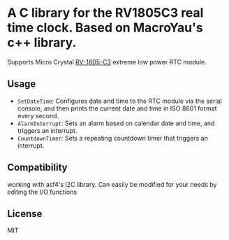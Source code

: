 # A C library for the RV1805C3 real time clock. Based on MacroYau's c++ library.

Supports Micro Crystal [RV-1805-C3](http://www.microcrystal.com/images/_Product-Documentation/02_Oscillator_&_RTC_Modules/01_Datasheet/RV-1805-C3.pdf) extreme low power RTC module.

## Usage

- `SetDateTime`: Configures date and time to the RTC module via the serial console, and then
  prints the current date and time in ISO 8601 format every second.
- `AlarmInterrupt`: Sets an alarm based on calendar date and time, and triggers an interrupt.
- `CountdownTimer`: Sets a repeating countdown timer that triggers an interrupt.

## Compatibility

  working with asf4's I2C library. Can easily be modified for your needs by editing the I/O functions

## License

MIT

